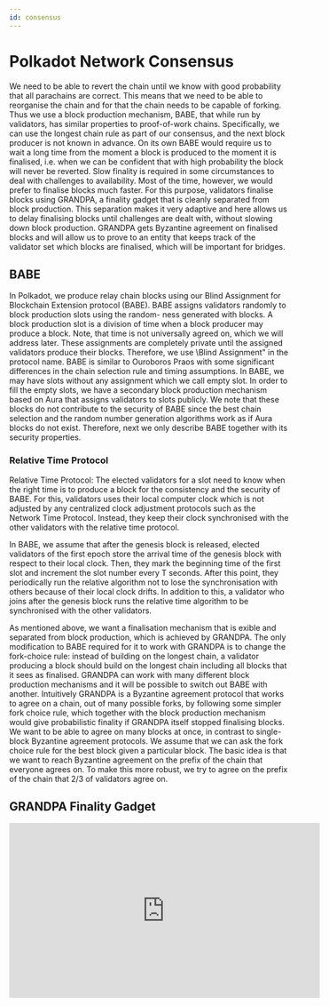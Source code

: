 ```yaml
---
id: consensus
---
```



# Polkadot Network Consensus

We need to be able to revert the chain until we know with good probability
that all parachains are correct. This means that we need to be able to reorganise the chain and
for that the chain needs to be capable of forking. Thus we use a block production mechanism,
BABE, that while run by validators, has similar properties to proof-of-work chains.
Specifically, we can use the longest chain rule as part of our consensus, and the next block producer
is not known in advance. On its own BABE would require us to wait a long time from the moment
a block is produced to the moment it is finalised, i.e. when we can be confident that with high
probability the block will never be reverted. Slow finality is required in some circumstances to
deal with challenges to availability. Most of the time, however, we would prefer to finalise blocks
much faster. For this purpose, validators finalise blocks using GRANDPA, a finality
gadget that is cleanly separated from block production. This separation makes it very adaptive
and here allows us to delay finalising blocks until challenges are dealt with, without slowing down
block production. GRANDPA gets Byzantine agreement on finalised blocks and will allow us to
prove to an entity that keeps track of the validator set which blocks are finalised, which will be
important for bridges.

## BABE

In Polkadot, we produce relay chain blocks using our Blind Assignment for Blockchain Extension
protocol (BABE). BABE assigns validators randomly to block production slots using the random-
ness generated with blocks. A block production slot is a division of time when a block producer may
produce a block. Note, that time is not universally agreed on, which we will address later. These
assignments are completely private until the assigned validators produce their blocks. Therefore,
we use \Blind Assignment" in the protocol name. BABE is similar to Ouroboros Praos with
some significant differences in the chain selection rule and timing assumptions.
In BABE, we may have slots without any assignment which we call empty slot. In order to fill
the empty slots, we have a secondary block production mechanism based on Aura that assigns
validators to slots publicly. We note that these blocks do not contribute to the security of BABE
since the best chain selection and the random number generation algorithms work as if Aura blocks
do not exist. Therefore, next we only describe BABE together with its security properties.

### Relative Time Protocol

Relative Time Protocol: The elected validators for a slot need to know when the right time
is to produce a block for the consistency and the security of BABE. For this, validators uses their
local computer clock which is not adjusted by any centralized clock adjustment protocols such
as the Network Time Protocol. Instead, they keep their clock synchronised with the other
validators with the relative time protocol.

In BABE, we assume that after the genesis block is released, elected validators of the first epoch
store the arrival time of the genesis block with respect to their local clock. Then, they mark the
beginning time of the first slot and increment the slot number every T seconds. After this point,
they periodically run the relative algorithm not to lose the synchronisation with others because of
their local clock drifts. In addition to this, a validator who joins after the genesis block runs the
relative time algorithm to be synchronised with the other validators.

As mentioned above, we want a finalisation mechanism that is
exible and separated from block
production, which is achieved by GRANDPA. The only modification to BABE required for it to
work with GRANDPA is to change the fork-choice rule: instead of building on the longest chain,
a validator producing a block should build on the longest chain including all blocks that it sees as
finalised. GRANDPA can work with many different block production mechanisms and it will be
possible to switch out BABE with another.
Intuitively GRANDPA is a Byzantine agreement protocol that works to agree on a chain,
out of many possible forks, by following some simpler fork choice rule, which together with the
block production mechanism would give probabilistic finality if GRANDPA itself stopped finalising
blocks. We want to be able to agree on many blocks at once, in contrast to single-block Byzantine
agreement protocols.
We assume that we can ask the fork choice rule for the best block given a particular block. The
basic idea is that we want to reach Byzantine agreement on the prefix of the chain that everyone
agrees on. To make this more robust, we try to agree on the prefix of the chain that 2/3 of
validators agree on.

## GRANDPA Finality Gadget

<iframe width="560" height="315" src="https://www.youtube.com/embed/0shPS6SXPKE" title="YouTube video player" frameborder="0" allow="accelerometer; autoplay; clipboard-write; encrypted-media; gyroscope; picture-in-picture" allowfullscreen></iframe>
